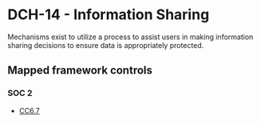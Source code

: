 # DCH-14 - Information Sharing
Mechanisms exist to utilize a process to assist users in making information sharing decisions to ensure data is appropriately protected.
## Mapped framework controls
### SOC 2
- [CC6.7](../soc2/cc67.md)